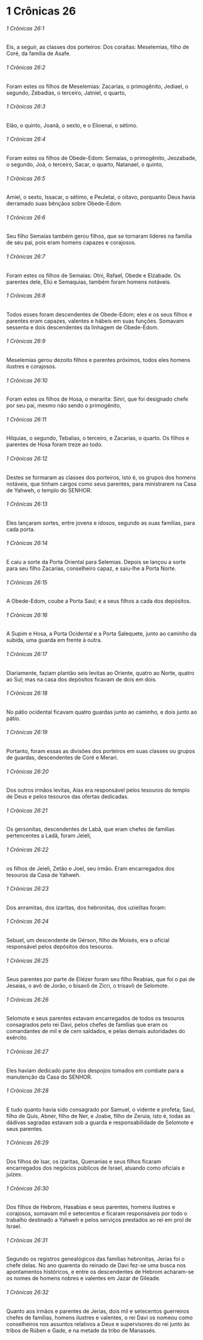 # 1 Crônicas 26

###### 1 Crônicas 26:1

Eis, a seguir, as classes dos porteiros: Dos coraítas: Meselemias, filho de Coré, da família de Asafe.

###### 1 Crônicas 26:2

Foram estes os filhos de Meselemias: Zacarias, o primogênito, Jediael, o segundo, Zebadias, o terceiro, Jatniel, o quarto,

###### 1 Crônicas 26:3

Elão, o quinto, Joanã, o sexto, e o Elioenai, o sétimo.

###### 1 Crônicas 26:4

Foram estes os filhos de Obede-Edom: Semaías, o primogênito, Jeozabade, o segundo, Joá, o terceiro, Sacar, o quarto, Natanael, o quinto,

###### 1 Crônicas 26:5

Amiel, o sexto, Issacar, o sétimo, e Peuletai, o oitavo, porquanto Deus havia derramado suas bênçãos sobre Obede-Edom.

###### 1 Crônicas 26:6

Seu filho Semaías também gerou filhos, que se tornaram líderes na família de seu pai, pois eram homens capazes e corajosos.

###### 1 Crônicas 26:7

Foram estes os filhos de Semaías: Otni, Rafael, Obede e Elzabade. Os parentes dele, Eliú e Semaquias, também foram homens notáveis.

###### 1 Crônicas 26:8

Todos esses foram descendentes de Obede-Edom; eles e os seus filhos e parentes eram capazes, valentes e hábeis em suas funções. Somavam sessenta e dois descendentes da linhagem de Obede-Edom.

###### 1 Crônicas 26:9

Meselemias gerou dezoito filhos e parentes próximos, todos eles homens ilustres e corajosos.

###### 1 Crônicas 26:10

Foram estes os filhos de Hosa, o merarita: Sinri, que foi designado chefe por seu pai, mesmo não sendo o primogênito,

###### 1 Crônicas 26:11

Hilquias, o segundo, Tebalias, o terceiro, e Zacarias, o quarto. Os filhos e parentes de Hosa foram treze ao todo.

###### 1 Crônicas 26:12

Destes se formaram as classes dos porteiros, isto é, os grupos dos homens notáveis, que tinham cargos como seus parentes, para ministrarem na Casa de Yahweh, o templo do SENHOR.

###### 1 Crônicas 26:13

Eles lançaram sortes, entre jovens e idosos, segundo as suas famílias, para cada porta.

###### 1 Crônicas 26:14

E caiu a sorte da Porta Oriental para Selemias. Depois se lançou a sorte para seu filho Zacarias, conselheiro capaz, e saiu-lhe a Porta Norte.

###### 1 Crônicas 26:15

A Obede-Edom, coube a Porta Saul; e a seus filhos a cada dos depósitos.

###### 1 Crônicas 26:16

A Supim e Hosa, a Porta Ocidental e a Porta Salequete, junto ao caminho da subida, uma guarda em frente à outra.

###### 1 Crônicas 26:17

Diariamente, faziam plantão seis levitas ao Oriente, quatro ao Norte, quatro ao Sul; mas na casa dos depósitos ficavam de dois em dois.

###### 1 Crônicas 26:18

No pátio ocidental ficavam quatro guardas junto ao caminho, e dois junto ao pátio.

###### 1 Crônicas 26:19

Portanto, foram essas as divisões dos porteiros em suas classes ou grupos de guardas, descendentes de Coré e Merari.

###### 1 Crônicas 26:20

Dos outros irmãos levitas, Aías era responsável pelos tesouros do templo de Deus e pelos tesouros das ofertas dedicadas.

###### 1 Crônicas 26:21

Os gersonitas, descendentes de Labã, que eram chefes de famílias pertencentes a Ladã, foram Jeieli,

###### 1 Crônicas 26:22

os filhos de Jeieli, Zetão e Joel, seu irmão. Eram encarregados dos tesouros da Casa de Yahweh.

###### 1 Crônicas 26:23

Dos anramitas, dos izaritas, dos hebronitas, dos uzielitas foram:

###### 1 Crônicas 26:24

Sebuel, um descendente de Gérson, filho de Moisés, era o oficial responsável pelos depósitos dos tesouros.

###### 1 Crônicas 26:25

Seus parentes por parte de Eliézer foram seu filho Reabias, que foi o pai de Jesaías, o avô de Jorão, o bisavô de Zicri, o trisavô de Selomote.

###### 1 Crônicas 26:26

Selomote e seus parentes estavam encarregados de todos os tesouros consagrados pelo rei Davi, pelos chefes de famílias que eram os comandantes de mil e de cem saldados, e pelas demais autoridades do exército.

###### 1 Crônicas 26:27

Eles haviam dedicado parte dos despojos tomados em combate para a manutenção da Casa do SENHOR.

###### 1 Crônicas 26:28

E tudo quanto havia sido consagrado por Samuel, o vidente e profeta; Saul, filho de Quis, Abner, filho de Ner, e Joabe, filho de Zeruia, isto é, todas as dádivas sagradas estavam sob a guarda e responsabilidade de Selomote e seus parentes.

###### 1 Crônicas 26:29

Dos filhos de Isar, os izaritas, Quenanias e seus filhos ficaram encarregados dos negócios públicos de Israel, atuando como oficiais e juízes.

###### 1 Crônicas 26:30

Dos filhos de Hebrom, Hasabias e seus parentes, homens ilustres e corajosos, somavam mil e setecentos e ficaram responsáveis por todo o trabalho destinado a Yahweh e pelos serviços prestados ao rei em prol de Israel.

###### 1 Crônicas 26:31

Segundo os registros genealógicos das famílias hebronitas, Jerias foi o chefe delas. No ano quarenta do reinado de Davi fez-se uma busca nos apontamentos históricos, e entre os descendentes de Hebrom acharam-se os nomes de homens nobres e valentes em Jazar de Gileade.

###### 1 Crônicas 26:32

Quanto aos irmãos e parentes de Jerias, dois mil e setecentos guerreiros chefes de famílias, homens ilustres e valentes, o rei Davi os nomeou como conselheiros nos assuntos relativos a Deus e supervisores do rei junto às tribos de Rúben e Gade, e na metade da tribo de Manassés.

